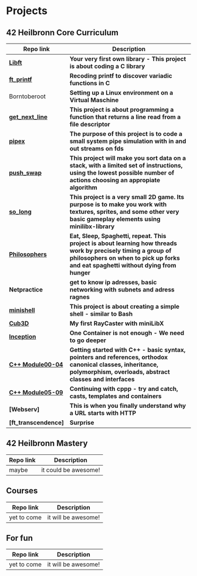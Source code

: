 # Projects

## 42 Heilbronn Core Curriculum

Repo link | Description
--- | ---
**[Libft](https://github.com/B18a/42_libft)** |  **Your very first own library - This project is about coding a C library**
**[ft_printf](https://github.com/B18a/42_ft_printf)** | **Recoding printf to discover variadic functions in C**
Borntoberoot| **Setting up a Linux environment on a Virtual Maschine**
**[get_next_line](https://github.com/B18a/42_get_next_line)** | **This project is about programming a function that returns a line read from a file descriptor**
**[pipex](https://github.com/B18a/42_minitalk)** | **The purpose of this project is to code a small system pipe simulation with in and out streams on fds**
**[push_swap](https://github.com/B18a/42_push_swap)** | **This project will make you sort data on a stack, with a limited set of instructions, using the lowest possible number of actions choosing an appropiate algorithm**
**[so_long](https://github.com/B18a/42_so_long)** | **This project is a very small 2D game. Its purpose is to make you work with textures, sprites, and some other very basic gameplay elements using minilibx-library**
**[Philosophers](https://github.com/B18a/42_philo)** | **Eat, Sleep, Spaghetti, repeat. This project is about learning how threads work by precisely timing a group of philosophers on when to pick up forks and eat spaghetti without dying from hunger**
**Netpractice** | **get to know ip adresses, basic networking with subnets and adress ragnes**
**[minishell](https://github.com/B18a/42_minishell)** | **This project is about creating a simple shell - similar to Bash**
**[Cub3D](https://github.com/B18a/42_cub3d)** | **My first RayCaster with miniLibX**
**[Inception](https://github.com/B18a/42_Inception)** | **One Container is not enough - We need to go deeper**
**[C++ Module00-04](https://github.com/B18a/42_cpp)** | **Getting started with C++ - basic syntax, pointers and references, orthodox canonical classes, inheritance, polymorphism, overloads, abstract classes and interfaces**
**[C++ Module05-09](https://github.com/B18a/42_cpp_part2)** | **Continuing with cppp - try and catch, casts, templates and containers**
**[Webserv]** | **This is when you finally understand why a URL starts with HTTP**
**[ft_transcendence]** | **Surprise**


## 42 Heilbronn Mastery

Repo link | Description
--- | ---
maybe | it could be awesome! 


## Courses

Repo link | Description
--- | ---
yet to come | it will be awesome! 


## For fun

Repo link | Description
--- | ---
yet to come | it will be awesome! 
